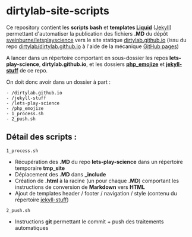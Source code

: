 # dirtylab-site-scripts

Ce repository contient les **scripts bash** et **templates [Liquid](https://github.com/Shopify/liquid/wiki)** ([Jekyll](jekyllrb.com)) permettant d'automatiser la publication des fichiers **.MD** du dépôt [sveinburne/letsplayscience](https://github.com/sveinburne/lets-play-science) vers le site statique [dirtylab.github.io](http://dirtylab.github.io) (issu du repo [dirtylab/dirtylab.github.io](https://github.com/dirtylab/dirtylab.github.io) à l'aide de la mécanique [GitHub pages](https://pages.github.com/))

A lancer dans un répertoire comportant en sous-dossier les repos **lets-play-science**, **dirtylab.github.io**, et les dossiers **[php_emojize](php_emojize)** et **[jekyll-stuff](jekyll-stuff)** de ce repo.

On doit donc avoir dans un dossier à part :

```
- /dirtylab.github.io
- /jekyll-stuff
- /lets-play-science
- /php_emojize
- 1_process.sh
- 2_push.sh
```

## Détail des scripts :

`1_process.sh`

* Récupération des **.MD** du repo **lets-play-science** dans un répertoire temporaire **tmp_site**
* Déplacement des **.MD** dans **_include**
* Création de **.html** à la racine (un pour chaque **.MD**) comportant les instructions de conversion de **Markdown** vers **HTML**
* Ajout de templates header / footer / navigation / style (contenu du répertoire [jekyll-stuff](jekyll-stuff))

`2_push.sh`

* Instructions **git** permettant le commit + push des traitements automatiques 
